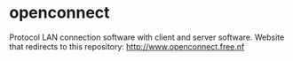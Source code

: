 # openconnect
Protocol LAN connection software with client and server software.
Website that redirects to this repository: http://www.openconnect.free.nf
